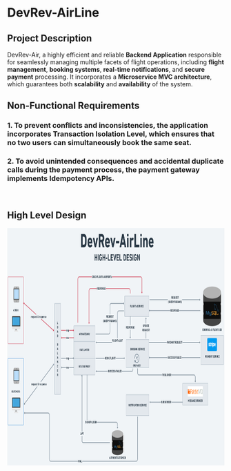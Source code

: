 # DevRev-AirLine
## Project Description
DevRev-Air, a highly efficient and reliable **Backend Application** responsible for seamlessly managing multiple facets of flight operations, including **flight management**, **booking systems**, **real-time notifications**, and **secure payment** processing. It incorporates a **Microservice MVC architecture**, which guarantees both **scalability** and **availability** of the system.


## Non-Functional Requirements

### 1. To prevent conflicts and inconsistencies, the application incorporates **Transaction Isolation Level**, which ensures that no two users can simultaneously book the same seat.

### 2. To avoid unintended consequences and accidental duplicate calls during the payment process, the payment gateway implements **Idempotency APIs**.

</br>

## High Level Design 

<img src="https://github.com/Shiwangii/DevRev-AirLine/blob/main/DevRev-AirLine.png"  width="1400" height="550">

 
